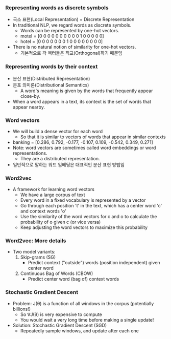 ### Representing words as discrete symbols

* 국소 표현(Local Representation) = Discrete Representation
* In traditional NLP, we regard words as discrete symbols.
    * Words can be represented by one-hot vectors.
    * motel = [0 0 0 0 0 0 0 0 0 0 1 0 0 0 0 0]
    * hotel = [0 0 0 0 0 0 0 1 0 0 0 0 0 0 0 0]
* There is no natural notion of similarity for one-hot vectors.
    * 기본적으로 각 벡터들은 직교(Orthogonal)하기 때문임

### Representing words by their context

* 분산 표현(Distributed Representation)
* 분포 의미론(Distributional Semantics)
    * A word's meaning is given by the words that frequently appear close-by.
* When a word appears in a text, its context is the set of words that appear nearby.

### Word vectors

* We will build a dense vector for each word
    * So that it is similar to vectors of words that appear in similar contexts
* banking = [0.286, 0.792, -0.177, -0.107, 0.109, -0.542, 0.349, 0.271]
* Note: word vectors are sometimes called word embeddings or word representations.
    * They are a distributed representation.
* 일반적으로 말하는 워드 임베딩은 대표적인 분산 표현 방법임

### Word2vec

* A framework for learning word vectors
    * We have a large corpus of text
    * Every word in a fixed vocabulary is represented by a vector
    * Go through each position 't' in the text, which has a center word 'c' and context words 'o'
    * Use the similarity of the word vectors for c and o to calculate the probability of o given c (or vice versa)
    * Keep adjusting the word vectors to maximize this probability

### Word2vec: More details

* Two model variants:
    1) Skip-grams (SG)
        * Predict context ("outside") words (position independent) given center word
    2) Continuous Bag of Words (CBOW)
        * Predict center word (bag of) context words

### Stochastic Gradient Descent

* Problem: J(θ) is a function of all windows in the corpus (potentially billions!)
    * So ∇J(θ) is very expensive to compute
    * You would wait a very long time before making a single update!
* Solution: Stochastic Gradient Descent (SGD)
    * Repeatedly sample windows, and update after each one
